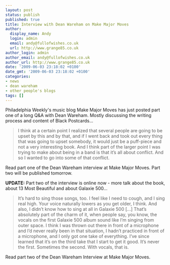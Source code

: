 ```yaml
---
layout: post
status: publish
published: true
title: Interview with Dean Wareham on Make Major Moves
author:
  display_name: Andy
  login: admin
  email: andy@fullofwishes.co.uk
  url: http://www.grange85.co.uk
author_login: admin
author_email: andy@fullofwishes.co.uk
author_url: http://www.grange85.co.uk
date: '2009-06-03 23:18:02 +0100'
date_gmt: '2009-06-03 23:18:02 +0100'
categories:
- news
- dean wareham
- other people's blogs
tags: []
---
```

<p>Philadelphia Weekly's music blog Make Major Moves has just posted <span class="removed_link" title="http://music.pwblogs.com/2009/06/03/a-conversation-with-dean-wareham-part-one/">part one of a long Q&A with Dean Wareham</span>. Mostly discussing the writing process and content of Black Postcards...</p>
<blockquote><p>I think at a certain point I realized that several people are going to be upset by this and by that, and if I went back and took out every thing that was going to upset somebody, it would just be a puff-piece and not a very interesting book. And I think part of the larger point I was trying to make about being in a band is that it’s all about conflict. And so I wanted to go into some of that conflict.</p></blockquote>
<p><span class="removed_link" title="http://music.pwblogs.com/2009/06/03/a-conversation-with-dean-wareham-part-one/">Read part one of the Dean Wareham interview at Make Major Moves</span>. Part two will be published tomorrow.</p>
<p><ins datetime="2009-06-04T20:52:52+00:00">
<p><strong>UPDATE:</strong> <span class="removed_link" title="http://music.pwblogs.com/2009/06/04/a-conversation-with-dean-wareham-part-two/">Part two of the interview is online now</span> - more talk about the book, about 13 Most Beautiful and about Galaxie 500...</p>
<blockquote><p>It’s hard to sing those songs, too. I feel like I need to cough, and I sing real high. Your voice naturally lowers as you get older, I think. And also, I didn’t know how to sing at all in Galaxie 500 [...] That’s absolutely part of the charm of it, when people say, you know, the vocals on the first Galaxie 500 album sound like I’m singing from outer space. I think I was thrown out there in front of a microphone and I’d never really been in that situation, I hadn’t practiced in front of a microphone, and I only got one take of everything. I’ve since learned that it’s on the third take that I start to get it good. It’s never the first. Sometimes the second. With vocals, that is.</p></blockquote>
<p><span class="removed_link" title="http://music.pwblogs.com/2009/06/04/a-conversation-with-dean-wareham-part-two/">Read part two of the Dean Wareham Interview at Make Major Moves</span>.</p>
<p></ins></p>
